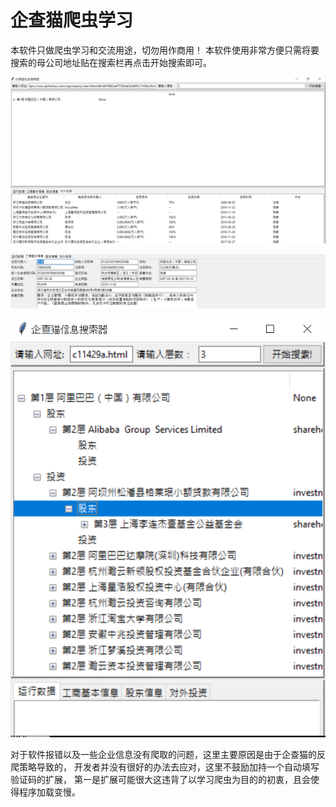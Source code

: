 # 企查猫爬虫学习
本软件只做爬虫学习和交流用途，切勿用作商用！
本软件使用非常方便只需将要搜索的母公司地址贴在搜索栏再点击开始搜索即可。

![image](https://github.com/jackyjingyi/qichama/blob/master/Snipaste_2020-02-18_16-39-01.png)

![image](https://github.com/jackyjingyi/qichama/blob/master/Snipaste_2020-02-18_16-39-30.png)

![image](https://github.com/jackyjingyi/qichama/blob/master/Snipaste_2020-02-18_16-49-30.png)


对于软件报错以及一些企业信息没有爬取的问题，这里主要原因是由于企查猫的反爬策略导致的，
开发者并没有很好的办法去应对，这里不鼓励加持一个自动填写验证码的扩展，
第一是扩展可能很大这违背了以学习爬虫为目的的初衷，且会使得程序加载变慢。


